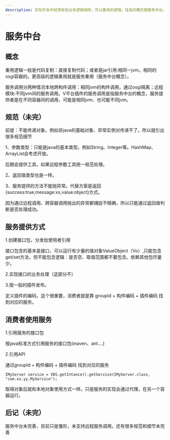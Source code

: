 ```yaml
---
description: 实际开发中经常有些业务逻辑相同，可以重用的逻辑。往高的概念是服务中台，向下理解就是服务调用
---
```


# 服务中台

## 概念

重用逻辑一般是代码复制：直接复制代码；或者是jar引用:相同一jvm，相同的osgi容器的。更高级的逻辑重用就是服务重用（服务中台概念）。

服务调用分两种情况本地跨构件调用：相同jvm的构件调用，通过osgi隔离；远程模块:不同jvm间的服务调用。V平台插件的服务调用是指服务中台的概念，服务提供者是在不同容器间的调用，可能是相同jvm、也可能不同jvm。

## 规范（未完）

前提：不能传递对象，例如非java的基础对象、异常实例对传递不了。所以就引出很多规范细节

1、参数类型：只能是java的基本类型。例如String、Integer等。HashMap、ArrayList会考虑开放。

后期会提供工具，如果远程参数工具统一规范处理。

2、返回值类型也是一样。

3、服务提供的方法不能抛异常。代替方案是返回{success:true,message:xx,value:object}方式。

因为通过远程调用、跨容器调用抛出的异常都捕捉不精确，所以只能通过返回值判断是否处理成功。

## 服务提供方式

1.创建接口包，分发给使用者引用

接口包含的基本是接口，可以运行有少量的值对象ValueObject（Vo）,只能包含get/set方法，但不能包含逻辑：是否空、取值范围都不要包含。依赖其他包尽量少。

2.实现接口的业务处理（这部分不）

3.按一般的插件发布。

定义插件的编码，这个很重要，消费者就是靠 groupId + 构件编码 + 插件编码 找到对应的服务。

## 消费者使用服务

1.引用服务的接口包

按java标准方式引用服务的接口包\(maven、ant....\)

2.引用API

通过groupId + 构件编码 + 插件编码 找到对应的服务

```text
IMyServer service = VDS.getIntance().getService(IMyServer.class, "com.xx.yy.MyService");
```

取得对象后就和本地对象使用方式一样。只是服务的实现会通过代理，在另一个容器运行。

## 后记（未完）

服务中台未完善，目前只是雏形，未支持远程服务调用。还有很多规范和细节未完善

